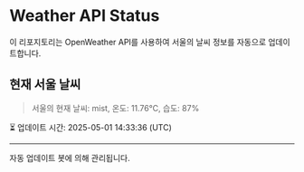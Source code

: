 
# Weather API Status

이 리포지토리는 OpenWeather API를 사용하여 서울의 날씨 정보를 자동으로 업데이트합니다.

## 현재 서울 날씨
> 서울의 현재 날씨: mist, 온도: 11.76°C, 습도: 87%

⏳ 업데이트 시간: 2025-05-01 14:33:36 (UTC)

---
자동 업데이트 봇에 의해 관리됩니다.

